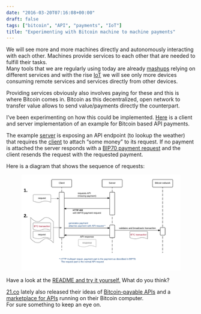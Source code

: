 ```yaml
---
date: "2016-03-20T07:16:08+00:00"
draft: false
tags: ["bitcoin", "API", "payments", "IoT"]
title: "Experimenting with Bitcoin machine to machine payments"
---
```

<p>We will see more and more machines directly and autonomously interacting with each other. Machines provide services to each other that are needed to fulfill their tasks.<br> Many tools that we are regularly using today are already <a href="https://en.wikipedia.org/wiki/Mashup_%28web_application_hybrid%29">mashups</a> relying on different services and with the rise <a href="https://en.wikipedia.org/wiki/Internet_of_Things">IoT</a>&nbsp;we will see only more devices consuming remote services and services directly from other devices.&nbsp;</p><p>Providing services obviously also involves paying for these and this is where Bitcoin comes in. Bitcoin as this decentralized, open network to transfer value allows to send value/payments directly the counterpart.</p><p>I&rsquo;ve been experimenting on how this could be implemented. <a href="https://github.com/bumi/api-payments-example">Here</a> is a client and server implementation of an example for Bitcoin based API payments.&nbsp;</p><p>The example <a href="https://github.com/bumi/api-payments-example/blob/master/src/main/java/styx/Server.java">server</a>&nbsp;is exposing an API endpoint (to lookup the weather) that requires the <a href="https://github.com/bumi/api-payments-example/blob/master/src/main/java/styx/Client.java">client</a> to attach&nbsp;&ldquo;some money&rdquo; to its request. If no payment is attached the server responds with a <a href="http://michaelbumann.com/post/140637377117/example-clientserver-implementing-of-the-bitcoin">BIP70 payment request</a>&nbsp;and the client resends the request with the requested payment.</p><p>Here is a diagram that shows the sequence of requests:<br><a href="https://raw.githubusercontent.com/bumi/api-payments-example/master/sequence-explanation.png"><figure class="tmblr-full" data-orig-height="760" data-orig-width="1260" data-orig-src="https://raw.githubusercontent.com/bumi/api-payments-example/master/sequence-explanation.png"><img src="/img/2016-03-20-experimenting-with-bitcoin-machine-to-machine-payments/b8b99b920dfca37aff402a05043e6fc952ffdad8f8f6a75446498790be75338d.png" alt="image" data-orig-height="760" data-orig-width="1260" data-orig-src="https://raw.githubusercontent.com/bumi/api-payments-example/master/sequence-explanation.png"></figure></a></p>
<p>Have a look at the <a href="https://github.com/bumi/api-payments-example#readme">README and try it yourself.</a> What do you think?</p>
<p>
<a href="http://21.co">21.co</a> lately also released their ideas of <a href="https://21.co/learn/bitcoin-payable-api/#a-bitcoin-payable-api">Bitcoin-payable APIs</a> and a <a href="https://21.co/mkt/">marketplace for APIs</a> running on their Bitcoin computer. <br> 
For sure something to keep an eye on.
</p>